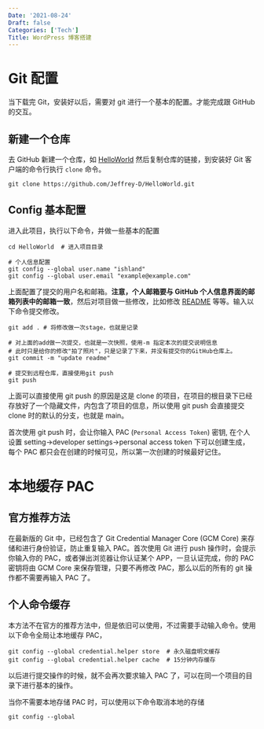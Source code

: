 ```yaml
---
Date: '2021-08-24'
Draft: false
Categories: ['Tech']
Title: WordPress 博客搭建
---
```


# Git 配置

当下载完 Git，安装好以后，需要对 git 进行一个基本的配置。才能完成跟 GitHub 的交互。
## 新建一个仓库
去 GitHub 新建一个仓库，如 [HelloWorld](https://github.com/Jeffrey-D/HelloWorld.git)
然后复制仓库的链接，到安装好 Git 客户端的命令行执行 `clone` 命令。
```
git clone https://github.com/Jeffrey-D/HelloWorld.git
```
## Config 基本配置
进入此项目，执行以下命令，并做一些基本的配置

```shell
cd HelloWorld  # 进入项目目录

# 个人信息配置
git config --global user.name "ishland"
git config --global user.email "example@example.com"
```
上面配置了提交的用户名和邮箱。**注意，个人邮箱要与 GitHub 个人信息界面的邮箱列表中的邮箱一致**，然后对项目做一些修改，比如修改 [README](../README.md) 等等。输入以下命令提交修改。
```shell
git add . # 将修改做一次stage，也就是记录

# 对上面的add做一次提交，也就是一次快照，使用-m 指定本次的提交说明信息
# 此时只是给你的修改"拍了照片"，只是记录了下来，并没有提交你的GitHub仓库上。
git commit -m "update readme" 

# 提交到远程仓库，直接使用git push
git push
```
上面可以直接使用 git push 的原因是这是 clone 的项目，在项目的根目录下已经存放好了一个隐藏文件，内包含了项目的信息，所以使用 git push 会直接提交 clone 时的默认的分支，也就是 main。

首次使用 git push 时，会让你输入 PAC (`Personal Access Token`) 密钥, 在个人设置 setting->developer settings->personal access token 下可以创建生成，每个 PAC 都只会在创建的时候可见，所以第一次创建的时候最好记住。

# 本地缓存 PAC
## 官方推荐方法
在最新版的 Git 中，已经包含了 Git Credential Manager Core (GCM Core) 来存储和进行身份验证，防止重复输入 PAC。首次使用 Git 进行 push 操作时，会提示你输入你的 PAC，或者弹出浏览器让你认证某个 APP，一旦认证完成，你的 PAC 密钥将由 GCM Core 来保存管理，只要不再修改 PAC，那么以后的所有的 git 操作都不需要再输入 PAC 了。
## 个人命令缓存
本方法不在官方的推荐方法中，但是依旧可以使用，不过需要手动输入命令。使用以下命令全局让本地缓存 PAC，
```
git config --global credential.helper store  # 永久磁盘明文缓存
git config --global credential.helper cache  # 15分钟内存缓存
```
以后进行提交操作的时候，就不会再次要求输入 PAC 了，可以在同一个项目的目录下进行基本的操作。

当你不需要本地存储 PAC 时，可以使用以下命令取消本地的存储
```
git config --global 
```



